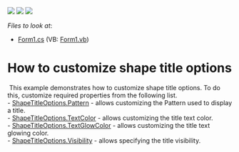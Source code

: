 <!-- default badges list -->
![](https://img.shields.io/endpoint?url=https://codecentral.devexpress.com/api/v1/VersionRange/128576387/14.2.3%2B)
[![](https://img.shields.io/badge/Open_in_DevExpress_Support_Center-FF7200?style=flat-square&logo=DevExpress&logoColor=white)](https://supportcenter.devexpress.com/ticket/details/T202086)
[![](https://img.shields.io/badge/📖_How_to_use_DevExpress_Examples-e9f6fc?style=flat-square)](https://docs.devexpress.com/GeneralInformation/403183)
<!-- default badges end -->
<!-- default file list -->
*Files to look at*:

* [Form1.cs](./CS/ShapeTitleOptions/Form1.cs) (VB: [Form1.vb](./VB/ShapeTitleOptions/Form1.vb))
<!-- default file list end -->
# How to customize shape title options


<p> This example demonstrates how to customize shape title options. To do this, customize required properties from the following list.<br />- <a href="https://documentation.devexpress.com/#WindowsForms/DevExpressXtraMapShapeTitleOptions_Patterntopic">ShapeTitleOptions.Pattern</a> - allows customizing the Pattern used to display a title.<br />- <a href="https://documentation.devexpress.com/#WindowsForms/DevExpressXtraMapShapeTitleOptions_TextColortopic">ShapeTitleOptions.TextColor</a> - allows customizing the title text color.<br />- <a href="https://documentation.devexpress.com/#WindowsForms/DevExpressXtraMapShapeTitleOptions_TextGlowColortopic">ShapeTitleOptions.TextGlowColor</a> - allows customizing the title text glowing color.<br />- <a href="https://documentation.devexpress.com/#WindowsForms/DevExpressXtraMapShapeTitleOptions_Visibilitytopic">ShapeTitleOptions.Visibility</a> - allows specifying the title visibility.</p>

<br/>



